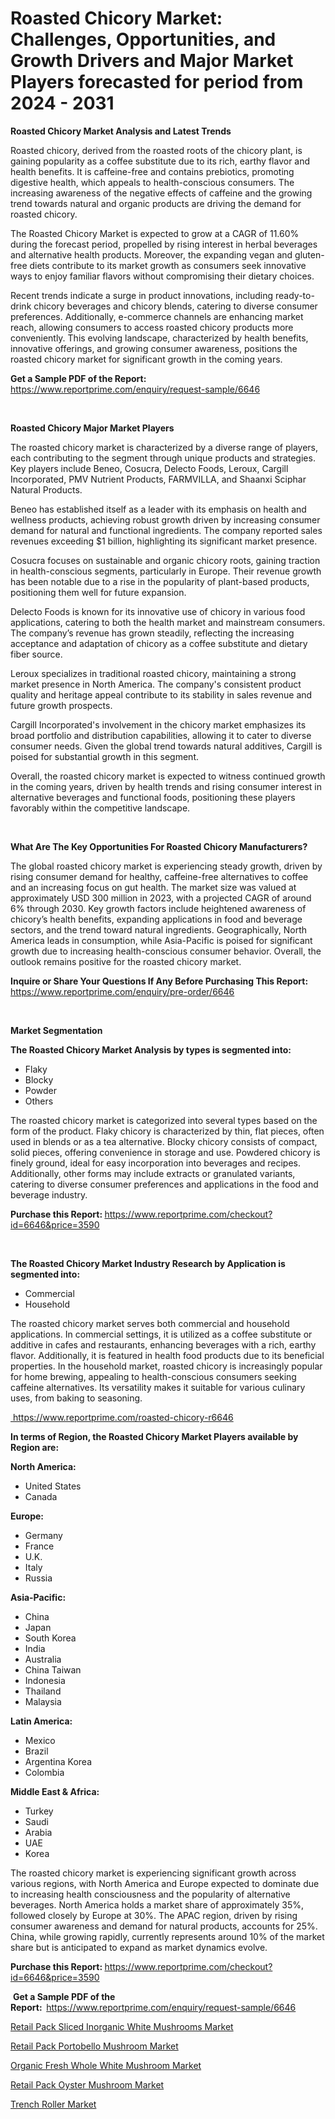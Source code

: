 <p><h1>Roasted Chicory Market: Challenges, Opportunities, and Growth Drivers and Major Market Players forecasted for period from 2024 - 2031</h1></p><p><strong>Roasted Chicory Market Analysis and Latest Trends</strong></p>
<p><p>Roasted chicory, derived from the roasted roots of the chicory plant, is gaining popularity as a coffee substitute due to its rich, earthy flavor and health benefits. It is caffeine-free and contains prebiotics, promoting digestive health, which appeals to health-conscious consumers. The increasing awareness of the negative effects of caffeine and the growing trend towards natural and organic products are driving the demand for roasted chicory.</p><p>The Roasted Chicory Market is expected to grow at a CAGR of 11.60% during the forecast period, propelled by rising interest in herbal beverages and alternative health products. Moreover, the expanding vegan and gluten-free diets contribute to its market growth as consumers seek innovative ways to enjoy familiar flavors without compromising their dietary choices.</p><p>Recent trends indicate a surge in product innovations, including ready-to-drink chicory beverages and chicory blends, catering to diverse consumer preferences. Additionally, e-commerce channels are enhancing market reach, allowing consumers to access roasted chicory products more conveniently. This evolving landscape, characterized by health benefits, innovative offerings, and growing consumer awareness, positions the roasted chicory market for significant growth in the coming years.</p></p>
<p><strong>Get a Sample PDF of the Report:&nbsp;</strong> <a href="https://www.reportprime.com/enquiry/request-sample/6646?utm_campaign=28&utm_medium=2&utm_source=Github&utm_content=ia&utm_term=10102024&utm_id=roasted-chicory">https://www.reportprime.com/enquiry/request-sample/6646</a></p>
<p>&nbsp;</p>
<p><strong>Roasted Chicory Major Market Players</strong></p>
<p><p>The roasted chicory market is characterized by a diverse range of players, each contributing to the segment through unique products and strategies. Key players include Beneo, Cosucra, Delecto Foods, Leroux, Cargill Incorporated, PMV Nutrient Products, FARMVILLA, and Shaanxi Sciphar Natural Products. </p><p>Beneo has established itself as a leader with its emphasis on health and wellness products, achieving robust growth driven by increasing consumer demand for natural and functional ingredients. The company reported sales revenues exceeding $1 billion, highlighting its significant market presence.</p><p>Cosucra focuses on sustainable and organic chicory roots, gaining traction in health-conscious segments, particularly in Europe. Their revenue growth has been notable due to a rise in the popularity of plant-based products, positioning them well for future expansion. </p><p>Delecto Foods is known for its innovative use of chicory in various food applications, catering to both the health market and mainstream consumers. The company’s revenue has grown steadily, reflecting the increasing acceptance and adaptation of chicory as a coffee substitute and dietary fiber source.</p><p>Leroux specializes in traditional roasted chicory, maintaining a strong market presence in North America. The company's consistent product quality and heritage appeal contribute to its stability in sales revenue and future growth prospects.</p><p>Cargill Incorporated's involvement in the chicory market emphasizes its broad portfolio and distribution capabilities, allowing it to cater to diverse consumer needs. Given the global trend towards natural additives, Cargill is poised for substantial growth in this segment.</p><p>Overall, the roasted chicory market is expected to witness continued growth in the coming years, driven by health trends and rising consumer interest in alternative beverages and functional foods, positioning these players favorably within the competitive landscape.</p></p>
<p>&nbsp;</p>
<p><strong>What Are The Key Opportunities For Roasted Chicory Manufacturers?</strong></p>
<p><p>The global roasted chicory market is experiencing steady growth, driven by rising consumer demand for healthy, caffeine-free alternatives to coffee and an increasing focus on gut health. The market size was valued at approximately USD 300 million in 2023, with a projected CAGR of around 6% through 2030. Key growth factors include heightened awareness of chicory’s health benefits, expanding applications in food and beverage sectors, and the trend toward natural ingredients. Geographically, North America leads in consumption, while Asia-Pacific is poised for significant growth due to increasing health-conscious consumer behavior. Overall, the outlook remains positive for the roasted chicory market.</p></p>
<p><strong>Inquire or Share Your Questions If Any Before Purchasing This Report:</strong> <a href="https://www.reportprime.com/enquiry/pre-order/6646?utm_campaign=28&utm_medium=2&utm_source=Github&utm_content=ia&utm_term=10102024&utm_id=roasted-chicory">https://www.reportprime.com/enquiry/pre-order/6646</a></p>
<p>&nbsp;</p>
<p><strong>Market Segmentation</strong></p>
<p><strong>The Roasted Chicory Market Analysis by types is segmented into:</strong></p>
<p><ul><li>Flaky</li><li>Blocky</li><li>Powder</li><li>Others</li></ul></p>
<p><p>The roasted chicory market is categorized into several types based on the form of the product. Flaky chicory is characterized by thin, flat pieces, often used in blends or as a tea alternative. Blocky chicory consists of compact, solid pieces, offering convenience in storage and use. Powdered chicory is finely ground, ideal for easy incorporation into beverages and recipes. Additionally, other forms may include extracts or granulated variants, catering to diverse consumer preferences and applications in the food and beverage industry.</p></p>
<p><strong>Purchase this Report:&nbsp;</strong><a href="https://www.reportprime.com/checkout?id=6646&price=3590&utm_campaign=28&utm_medium=2&utm_source=Github&utm_content=ia&utm_term=10102024&utm_id=roasted-chicory">https://www.reportprime.com/checkout?id=6646&price=3590</a></p>
<p>&nbsp;</p>
<p><strong>The Roasted Chicory Market Industry Research by Application is segmented into:</strong></p>
<p><ul><li>Commercial</li><li>Household</li></ul></p>
<p><p>The roasted chicory market serves both commercial and household applications. In commercial settings, it is utilized as a coffee substitute or additive in cafes and restaurants, enhancing beverages with a rich, earthy flavor. Additionally, it is featured in health food products due to its beneficial properties. In the household market, roasted chicory is increasingly popular for home brewing, appealing to health-conscious consumers seeking caffeine alternatives. Its versatility makes it suitable for various culinary uses, from baking to seasoning.</p></p>
<p><a href="https://www.reportprime.com/roasted-chicory-r6646?utm_campaign=28&utm_medium=2&utm_source=Github&utm_content=ia&utm_term=10102024&utm_id=roasted-chicory">&nbsp;https://www.reportprime.com/roasted-chicory-r6646</a></p>
<p><strong>In terms of Region, the Roasted Chicory Market Players available by Region are:</strong></p>
<p>
    <p> <strong> North America: </strong>
        <ul>
            <li>United States</li>
            <li>Canada</li>
        </ul>
        </p> 
    <p> <strong> Europe: </strong>
        <ul>
            <li>Germany</li>
            <li>France</li>
            <li>U.K.</li>
            <li>Italy</li>
            <li>Russia</li>
        </ul>
        </p> 
    <p> <strong> Asia-Pacific: </strong>
        <ul>
            <li>China</li>
            <li>Japan</li>
            <li>South Korea</li>
            <li>India</li>
            <li>Australia</li>
            <li>China Taiwan</li>
            <li>Indonesia</li>
            <li>Thailand</li>
            <li>Malaysia</li>
        </ul>
        </p> 
    <p> <strong> Latin America: </strong>
        <ul>
            <li>Mexico</li>
            <li>Brazil</li>
            <li>Argentina Korea</li>
            <li>Colombia</li>
        </ul>
        </p> 
    <p> <strong> Middle East & Africa: </strong>
        <ul>
            <li>Turkey</li>
            <li>Saudi</li>
            <li>Arabia</li>
            <li>UAE</li>
            <li>Korea</li>
        </ul>
    </p>
    </p>
<p><p>The roasted chicory market is experiencing significant growth across various regions, with North America and Europe expected to dominate due to increasing health consciousness and the popularity of alternative beverages. North America holds a market share of approximately 35%, followed closely by Europe at 30%. The APAC region, driven by rising consumer awareness and demand for natural products, accounts for 25%. China, while growing rapidly, currently represents around 10% of the market share but is anticipated to expand as market dynamics evolve.</p></p>
<p><strong>Purchase this Report: </strong><a href="https://www.reportprime.com/checkout?id=6646&price=3590&utm_campaign=28&utm_medium=2&utm_source=Github&utm_content=ia&utm_term=10102024&utm_id=roasted-chicory">https://www.reportprime.com/checkout?id=6646&price=3590</a></p>
<p>&nbsp;<strong>Get a Sample PDF of the Report:&nbsp;&nbsp;</strong><a href="https://www.reportprime.com/enquiry/request-sample/6646?utm_campaign=28&utm_medium=2&utm_source=Github&utm_content=ia&utm_term=10102024&utm_id=roasted-chicory">https://www.reportprime.com/enquiry/request-sample/6646</a></p>
<p><strong></strong></p>
<p><p><a href="https://issuu.com/reportprime-2/docs/retail-pack-sliced-inorganic-white-_df8a5ee1210b21?utm_campaign=28&utm_medium=2&utm_source=Github&utm_content=ia&utm_term=10102024&utm_id=roasted-chicory">Retail Pack Sliced Inorganic White Mushrooms Market</a></p><p><a href="https://github.com/SamiaChowdhury801/Market-Research-Report-List-1/blob/main/retail-pack-portobello-mushroom-market.md?utm_campaign=28&utm_medium=2&utm_source=Github&utm_content=ia&utm_term=10102024&utm_id=roasted-chicory">Retail Pack Portobello Mushroom Market</a></p><p><a href="https://github.com/BellAuer/Market-Research-Report-List-1/blob/main/organic-fresh-whole-white-mushroom-market.md?utm_campaign=28&utm_medium=2&utm_source=Github&utm_content=ia&utm_term=10102024&utm_id=roasted-chicory">Organic Fresh Whole White Mushroom Market</a></p><p><a href="https://issuu.com/reportprime-2/docs/retail-pack-oyster-mushroom-market-_e742516f96ab9c?utm_campaign=28&utm_medium=2&utm_source=Github&utm_content=ia&utm_term=10102024&utm_id=roasted-chicory">Retail Pack Oyster Mushroom Market</a></p><p><a href="https://www.linkedin.com/pulse/disruption-innovation-trench-roller-industry-market-analysis-future-eno2f?utm_campaign=28&utm_medium=2&utm_source=Github&utm_content=ia&utm_term=10102024&utm_id=roasted-chicory">Trench Roller Market</a></p></p>